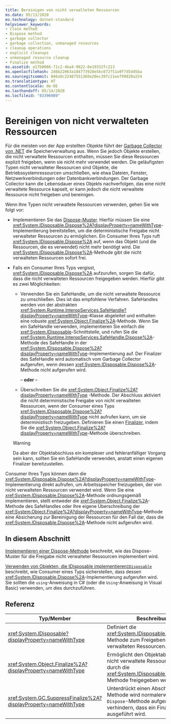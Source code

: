 ```yaml
---
title: Bereinigen von nicht verwalteten Ressourcen
ms.date: 05/13/2020
ms.technology: dotnet-standard
helpviewer_keywords:
- Close method
- Dispose method
- garbage collector
- garbage collection, unmanaged resources
- cleanup operations
- explicit cleanups
- unmanaged resource cleanup
- Finalize method
ms.assetid: a17b0066-71c2-4ba4-9822-8e19332fc213
ms.openlocfilehash: 2d8b22063a184773928e5bc072f51a9f7d5d45ba
ms.sourcegitcommit: 046a9c22487551360e20ec39fc21eef99820a254
ms.translationtype: HT
ms.contentlocale: de-DE
ms.lasthandoff: 05/14/2020
ms.locfileid: "83396989"
---
```

# <a name="cleaning-up-unmanaged-resources"></a>Bereinigen von nicht verwalteten Ressourcen

Für die meisten von der App erstellten Objekte führt der [Garbage Collector von .NET](index.md) die Speicherverwaltung aus. Wenn Sie jedoch Objekte erstellen, die nicht verwaltete Ressourcen enthalten, müssen Sie diese Ressourcen explizit freigeben, wenn sie nicht mehr verwendet werden. Die geläufigsten Typen nicht verwalteter Ressourcen sind Objekte, die Betriebssystemressourcen umschließen, wie etwa Dateien, Fenster, Netzwerkverbindungen oder Datenbankverbindungen. Der Garbage Collector kann die Lebensdauer eines Objekts nachverfolgen, das eine nicht verwaltete Ressource kapselt, er kann jedoch die nicht verwaltete Ressource nicht freigeben und bereinigen.

Wenn Ihre Typen nicht verwaltete Ressourcen verwenden, gehen Sie wie folgt vor:

- Implementieren Sie das [Dispose-Muster](implementing-dispose.md). Hierfür müssen Sie eine <xref:System.IDisposable.Dispose%2A?displayProperty=nameWithType>-Implementierung bereitstellen, um die deterministische Freigabe nicht verwalteter Ressourcen zu ermöglichen. Ein Consumer Ihres Typs ruft <xref:System.IDisposable.Dispose%2A> auf, wenn das Objekt (und die Ressourcen, die es verwendet) nicht mehr benötigt wird. Die <xref:System.IDisposable.Dispose%2A>-Methode gibt die nicht verwalteten Ressourcen sofort frei.

- Falls ein Consumer Ihres Typs vergisst, <xref:System.IDisposable.Dispose%2A> aufzurufen, sorgen Sie dafür, dass die nicht verwalteten Ressourcen freigegeben werden. Hierfür gibt es zwei Möglichkeiten:

  - Verwenden Sie ein SafeHandle, um die nicht verwaltete Ressource zu umschließen. Dies ist das empfohlene Verfahren. SafeHandles werden von der abstrakten <xref:System.Runtime.InteropServices.SafeHandle?displayProperty=nameWithType>-Klasse abgeleitet und enthalten eine robuste <xref:System.Object.Finalize%2A>-Methode. Wenn Sie ein SafeHandle verwenden, implementieren Sie einfach die <xref:System.IDisposable>-Schnittstelle, und rufen Sie die <xref:System.Runtime.InteropServices.SafeHandle.Dispose%2A>-Methode des SafeHandle in der <xref:System.IDisposable.Dispose%2A?displayProperty=nameWithType>-Implementierung auf. Der Finalizer des SafeHandle wird automatisch vom Garbage Collector aufgerufen, wenn dessen <xref:System.IDisposable.Dispose%2A>-Methode nicht aufgerufen wird.

    – **oder** –

  - Überschreiben Sie die <xref:System.Object.Finalize%2A?displayProperty=nameWithType> -Methode. Der Abschluss aktiviert die nicht deterministische Freigabe von nicht verwalteten Ressourcen, wenn der Consumer eines Typs <xref:System.IDisposable.Dispose%2A?displayProperty=nameWithType> nicht aufrufen kann, um sie deterministisch freizugeben. Definieren Sie einen [Finalizer](../../csharp/programming-guide/classes-and-structs/destructors.md), indem Sie die <xref:System.Object.Finalize%2A?displayProperty=nameWithType>-Methode überschreiben.

  > [!WARNING]
  > Da aber der Objektabschluss ein komplexer und fehleranfälliger Vorgang sein kann, sollten Sie ein SafeHandle verwenden, anstatt einen eigenen Finalizer bereitzustellen.

Consumer Ihres Typs können dann die <xref:System.IDisposable.Dispose%2A?displayProperty=nameWithType>-Implementierung direkt aufrufen, um Arbeitsspeicher freizugeben, der von nicht verwalteten Ressourcen verwendet wird. Wenn Sie eine <xref:System.IDisposable.Dispose%2A>-Methode ordnungsgemäß implementieren, stellt entweder die <xref:System.Object.Finalize%2A>-Methode des SafeHandles oder Ihre eigene Überschreibung der <xref:System.Object.Finalize%2A?displayProperty=nameWithType>-Methode eine Absicherung zur Bereinigung der Ressourcen für den Fall dar, dass die <xref:System.IDisposable.Dispose%2A>-Methode nicht aufgerufen wird.

## <a name="in-this-section"></a>In diesem Abschnitt

[Implementieren einer Dispose-Methode](implementing-dispose.md) beschreibt, wie das Dispose-Muster für die Freigabe nicht verwalteter Ressourcen implementiert wird.

[Verwenden von Objekten, die IDisposable implementieren`IDisposable`](../../../docs/standard/garbage-collection/using-objects.md) beschreibt, wie Consumer eines Typs sicherstellen, dass dessen <xref:System.IDisposable.Dispose%2A>-Implementierung aufgerufen wird. Sie sollten die `using`-Anweisung in C# (oder die `Using`-Anweisung in Visual Basic) verwenden, um dies durchzuführen.

## <a name="reference"></a>Referenz

| Typ/Member | Beschreibung |
|--|--|
| <xref:System.IDisposable?displayProperty=nameWithType> | Definiert die <xref:System.IDisposable.Dispose%2A>-Methode zum Freigeben von nicht verwalteten Ressourcen. |
| <xref:System.Object.Finalize%2A?displayProperty=nameWithType> | Ermöglicht den Objektabschluss, wenn nicht verwaltete Ressourcen nicht durch die <xref:System.IDisposable.Dispose%2A>-Methode freigegeben werden. |
| <xref:System.GC.SuppressFinalize%2A?displayProperty=nameWithType> | Unterdrückt einen Abschluss. Diese Methode wird normalerweise von einer `Dispose`-Methode aufgerufen, um zu verhindern, dass ein Finalizer ausgeführt wird. |
